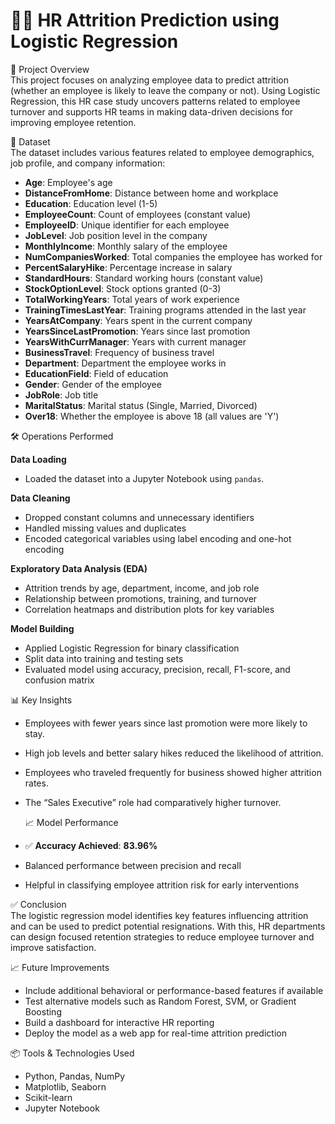 # 🧑‍💼 HR Attrition Prediction using Logistic Regression

📌 Project Overview  
This project focuses on analyzing employee data to predict attrition (whether an employee is likely to leave the company or not). Using Logistic Regression, this HR case study uncovers patterns related to employee turnover and supports HR teams in making data-driven decisions for improving employee retention.

📁 Dataset  
The dataset includes various features related to employee demographics, job profile, and company information:

- **Age**: Employee's age  
- **DistanceFromHome**: Distance between home and workplace  
- **Education**: Education level (1-5)  
- **EmployeeCount**: Count of employees (constant value)  
- **EmployeeID**: Unique identifier for each employee  
- **JobLevel**: Job position level in the company  
- **MonthlyIncome**: Monthly salary of the employee  
- **NumCompaniesWorked**: Total companies the employee has worked for  
- **PercentSalaryHike**: Percentage increase in salary  
- **StandardHours**: Standard working hours (constant value)  
- **StockOptionLevel**: Stock options granted (0-3)  
- **TotalWorkingYears**: Total years of work experience  
- **TrainingTimesLastYear**: Training programs attended in the last year  
- **YearsAtCompany**: Years spent in the current company  
- **YearsSinceLastPromotion**: Years since last promotion  
- **YearsWithCurrManager**: Years with current manager  
- **BusinessTravel**: Frequency of business travel  
- **Department**: Department the employee works in  
- **EducationField**: Field of education  
- **Gender**: Gender of the employee  
- **JobRole**: Job title  
- **MaritalStatus**: Marital status (Single, Married, Divorced)  
- **Over18**: Whether the employee is above 18 (all values are 'Y')  

🛠️ Operations Performed

**Data Loading**  
- Loaded the dataset into a Jupyter Notebook using `pandas`.

**Data Cleaning**  
- Dropped constant columns and unnecessary identifiers  
- Handled missing values and duplicates  
- Encoded categorical variables using label encoding and one-hot encoding

**Exploratory Data Analysis (EDA)**  
- Attrition trends by age, department, income, and job role  
- Relationship between promotions, training, and turnover  
- Correlation heatmaps and distribution plots for key variables  

**Model Building**  
- Applied Logistic Regression for binary classification  
- Split data into training and testing sets  
- Evaluated model using accuracy, precision, recall, F1-score, and confusion matrix  

📊 Key Insights

- Employees with fewer years since last promotion were more likely to stay.  
- High job levels and better salary hikes reduced the likelihood of attrition.  
- Employees who traveled frequently for business showed higher attrition rates.  
- The “Sales Executive” role had comparatively higher turnover.

  📈 Model Performance

- ✅ **Accuracy Achieved**: **83.96%**
- Balanced performance between precision and recall
- Helpful in classifying employee attrition risk for early interventions 

✅ Conclusion  
The logistic regression model identifies key features influencing attrition and can be used to predict potential resignations. With this, HR departments can design focused retention strategies to reduce employee turnover and improve satisfaction.

📈 Future Improvements  

- Include additional behavioral or performance-based features if available  
- Test alternative models such as Random Forest, SVM, or Gradient Boosting  
- Build a dashboard for interactive HR reporting  
- Deploy the model as a web app for real-time attrition prediction  

📦 Tools & Technologies Used  
- Python, Pandas, NumPy  
- Matplotlib, Seaborn  
- Scikit-learn  
- Jupyter Notebook  
